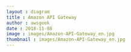 ```yaml
---
layout : diagram
title : Amazon API Gateway
author : awsgeek
date : 2018-11-08
image : images/Amazon-API-Gateway_en.jpg
thumbnail : images/Amazon-API-Gateway_en.jpg
---
```

